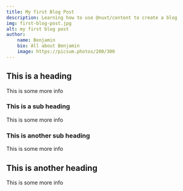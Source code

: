 ```yaml
---
title: My first Blog Post
description: Learning how to use @nuxt/content to create a blog
img: first-blog-post.jpg
alt: my first blog post
author:
    name: Benjamin
    bio: All about Benjamin
    image: https://picsum.photos/200/300
---
```


## This is a heading

This is some more info

### This is a sub heading

This is some more info

### This is another sub heading

This is some more info

## This is another heading

This is some more info

<info-box>
  <template #info-box>
    This is a vue component inside markdown using slots
  </template>
</info-box>